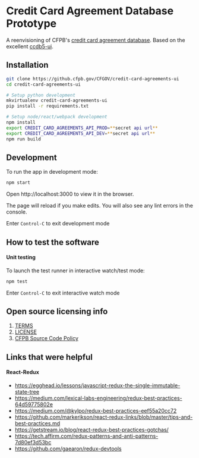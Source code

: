 # Credit Card Agreement Database Prototype

A reenvisioning of CFPB's [credit card agreement database](https://www.consumerfinance.gov/credit-cards/agreements/). Based on the excellent [ccdb5-ui](https://github.com/cfpb/ccdb5-ui/).

## Installation

```bash
git clone https://github.cfpb.gov/CFGOV/credit-card-agreements-ui
cd credit-card-agreements-ui

# Setup python development
mkvirtualenv credit-card-agreements-ui
pip install -r requirements.txt

# Setup node/react/webpack development
npm install
export CREDIT_CARD_AGREEMENTS_API_PROD=**secret api url**
export CREDIT_CARD_AGREEMENTS_API_DEV=**secret api url**
npm run build
```

## Development

To run the app in development mode:

```bash
npm start
```

Open http://localhost:3000 to view it in the browser.

The page will reload if you make edits.
You will also see any lint errors in the console.

Enter `Control-C` to exit development mode

## How to test the software

#### Unit testing

To launch the test runner in interactive watch/test mode:

```bash
npm test
```

Enter `Control-C` to exit interactive watch mode

## Open source licensing info

1. [TERMS](TERMS.md)
2. [LICENSE](LICENSE)
3. [CFPB Source Code Policy](https://github.com/cfpb/source-code-policy/)

## Links that were helpful

#### React-Redux
* https://egghead.io/lessons/javascript-redux-the-single-immutable-state-tree
* https://medium.com/lexical-labs-engineering/redux-best-practices-64d59775802e
* https://medium.com/@kylpo/redux-best-practices-eef55a20cc72
* https://github.com/markerikson/react-redux-links/blob/master/tips-and-best-practices.md
* https://getstream.io/blog/react-redux-best-practices-gotchas/
* https://tech.affirm.com/redux-patterns-and-anti-patterns-7d80ef3d53bc
* https://github.com/gaearon/redux-devtools
